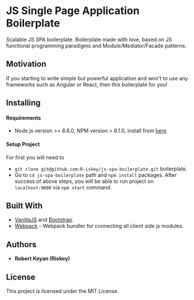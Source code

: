 # JS Single Page Application Boilerplate

Scalable JS SPA boilerplate.
Boilerplate made with love, based on JS functional programming paradigms
and Module/Mediator/Facade patterns.

## Motivation
If you starting to write simple but powerful application and won't to use any frameworks such as
Angular or React, then this boilerplate for you!

## Installing

#### Requirements
* Node.js version >= 8.6.0, NPM version > 6.1.0, install from [here](https://nodejs.org/en/)

#### Setup Project
For first you will need to
* ```git clone git@github.com:R-iskey/js-spa-boilerplate.git``` boilerplate.
* Go to ```cd js-spa-boilerplate``` path and `npm install` packages.
After success of above steps, you will be able to run project on `localhost:9000` via ```npm start``` command.

## Built With
* [VanillaJS](http://vanilla-js.com/) and [Bootstrap](https://getbootstrap.com/).
* [Webpack](https://webpack.js.org/) - Webpack bundler for connecting all client side js modules.

## Authors
* **Robert Keyan (Riskey)**

## License
This project is licensed under the MIT License.
